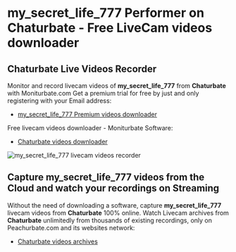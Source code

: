 # my_secret_life_777 Performer on Chaturbate - Free LiveCam videos downloader

## Chaturbate Live Videos Recorder

Monitor and record livecam videos of **my_secret_life_777** from **Chaturbate** with Moniturbate.com
Get a premium trial for free by just and only registering with your Email address:
* [my_secret_life_777 Premium videos downloader](https://moniturbate.com/request-demo-licence-key.html)

Free livecam videos downloader - Moniturbate Software:
* [Chaturbate videos downloader](https://moniturbate.com/moniturbate-download-software.html)

![my_secret_life_777 livecam videos recorder](https://peachurnet.com/templates/moniturbate-software.png)


## Capture my_secret_life_777 videos from the Cloud and watch your recordings on Streaming

Without the need of downloading a software, capture **my_secret_life_777** livecam videos from **Chaturbate** 100% online.
Watch Livecam archives from **Chaturbate** unlimitedly from thousands of existing recordings, only on Peachurbate.com and its websites network:
* [Chaturbate videos archives](https://peachurnet.com/)